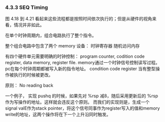 ### 4.3.3 SEQ Timing

图 4.18 到 4.21 看起来这些流程都是按照时间依次执行的；但是从硬件的视角来看，情况并非如此。

在单个时钟周期内，组合电路执行了整个指令。

整个组合电路中包含了两个 memory 设备： 时钟寄存器 随机访问内存

有四个硬件单元需要明确的时钟控制： program counter, codition code register, data memory, register file.
memory通过一个时钟信号控制读写过程。pc在每个时钟周期都被写入新的指令地址。
condition code register 当有整型操作被执行的时候被更改。

原则： No reading back

一个例子， 实现 pushq 的时候，如果先对 %rsp 减8，随后采用更新后的 %rsp 作为写操作的地址。这样就会违反这个原则。 而我们的实现则是，生成一个signal valE作为stack pointer，将这个信号同事作为register写入的值和memory write的地址，这两个操作将在下一个上升沿同时触发。

